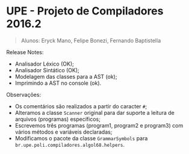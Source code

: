 UPE - Projeto de Compiladores 2016.2
====================================
> Alunos: Eryck Mano, Felipe Bonezi, Fernando Baptistella

Release Notes:
* Analisador Léxico (OK);
* Analisador Sintático (OK);
* Modelagem das classes para a AST (ok);
* Imprimindo a AST no console (ok).

Observações:
* Os comentários são realizados a partir do caracter `#`;
* Alteramos a classe `Scanner` original para dar suporte a leitura de arquivos (programas) específicos;
* Escrevemos três programas (program1, program2 e program3) com vários métodos e variáveis declaradas;
* Modificamos o pacote da classe `GrammarSymbols` para `br.upe.poli.compiladores.algol68.helpers`.
